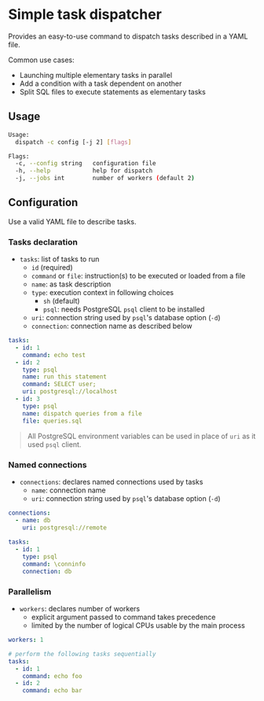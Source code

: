 # Simple task dispatcher

Provides an easy-to-use command to dispatch tasks described in a YAML file.

Common use cases:

* Launching multiple elementary tasks in parallel
* Add a condition with a task dependent on another
* Split SQL files to execute statements as elementary tasks

## Usage

```sh
Usage:
  dispatch -c config [-j 2] [flags]

Flags:
  -c, --config string   configuration file
  -h, --help            help for dispatch
  -j, --jobs int        number of workers (default 2)
```

## Configuration

Use a valid YAML file to describe tasks.

### Tasks declaration

* `tasks`: list of tasks to run
  - `id` (required)
  - `command` or `file`: instruction(s) to be executed or loaded from a file
  - `name`: as task description
  - `type`: execution context in following choices
    + `sh` (default)
    + `psql`: needs PostgreSQL `psql` client to be installed
  - `uri`: connection string used by `psql`'s database option (`-d`)
  - `connection`: connection name as described below

```yaml
tasks:
  - id: 1
    command: echo test
  - id: 2
    type: psql
    name: run this statement
    command: SELECT user;
    uri: postgresql://localhost
  - id: 3
    type: psql
    name: dispatch queries from a file
    file: queries.sql
```

> All PostgreSQL environment variables can be used in place of `uri` as it used
> `psql` client.

### Named connections

* `connections`: declares named connections used by tasks
  * `name`: connection name
  * `uri`: connection string used by `psql`'s database option (`-d`)

```yaml
connections:
  - name: db
    uri: postgresql://remote
  
tasks:
  - id: 1
    type: psql
    command: \conninfo
    connection: db 
``` 

### Parallelism

* `workers`: declares number of workers
  - explicit argument passed to command takes precedence
  - limited by the number of logical CPUs usable by the main process

```yaml
workers: 1

# perform the following tasks sequentially
tasks:
  - id: 1
    command: echo foo
  - id: 2
    command: echo bar
```